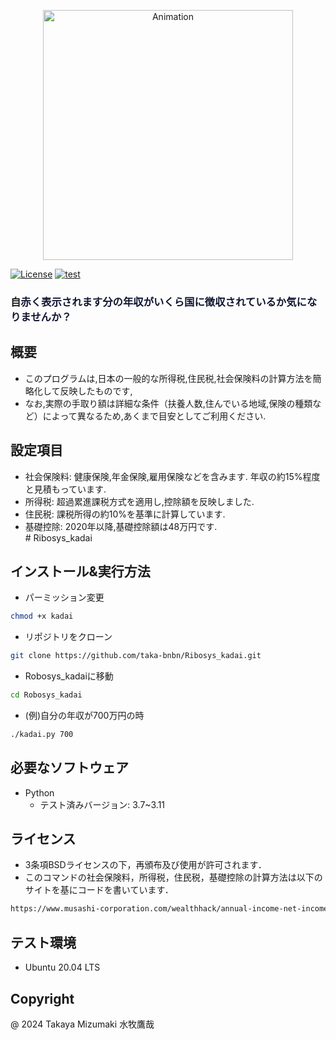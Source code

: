<p align="center">
  <img width="400" img src="https://github.com/user-attachments/assets/8d9332b3-e3c9-48a5-b9f1-cf349d146c9e" alt="Animation" />
</p>


[![License](https://img.shields.io/badge/License-BSD_3--Clause-blue.svg)](https://opensource.org/licenses/BSD-3-Clause)
[![test](https://github.com/taka-bnbn/Ribosys_kadai/actions/workflows/test.yml/badge.svg?branch=main)](https://github.com/taka-bnbn/Ribosys_kadai/actions/workflows/test.yml)

### 自<font color="##ff1493">赤く表示されます分の年収がいくら国に徴収されているか気になりませんか？</font>

## 概要

- このプログラムは,日本の一般的な所得税,住民税,社会保険料の計算方法を簡略化して反映したものです,<br>
- なお,実際の手取り額は詳細な条件（扶養人数,住んでいる地域,保険の種類など）によって異なるため,あくまで目安としてご利用ください.<br>

## 設定項目

- 社会保険料: 健康保険,年金保険,雇用保険などを含みます. 年収の約15%程度と見積もっています.<br>
- 所得税:     超過累進課税方式を適用し,控除額を反映しました.<br>
- 住民税:     課税所得の約10%を基準に計算しています.<br>
- 基礎控除:   2020年以降,基礎控除額は48万円です.<br># Ribosys_kadai

## インストール&実行方法

- パーミッション変更
```bash
chmod +x kadai
```
- リポジトリをクローン
```bash
git clone https://github.com/taka-bnbn/Ribosys_kadai.git
```
- Robosys_kadaiに移動
```bash
cd Robosys_kadai
```
- (例)自分の年収が700万円の時
```bash
./kadai.py 700
```

## 必要なソフトウェア
- Python
  - テスト済みバージョン: 3.7~3.11

## ライセンス

- 3条項BSDライセンスの下，再頒布及び使用が許可されます．
- このコマンドの社会保険料，所得税，住民税，基礎控除の計算方法は以下のサイトを基にコードを書いています．
```bash
https://www.musashi-corporation.com/wealthhack/annual-income-net-income
```

## テスト環境
- Ubuntu 20.04 LTS


## Copyright

@ 2024 Takaya Mizumaki
水牧鷹哉
